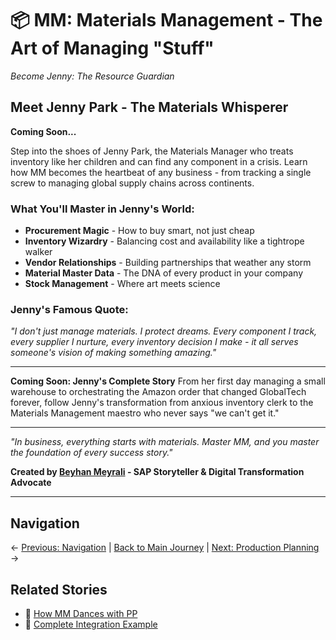 # 📦 MM: Materials Management - The Art of Managing "Stuff" 

*Become Jenny: The Resource Guardian*

## Meet Jenny Park - The Materials Whisperer

**Coming Soon...**

Step into the shoes of Jenny Park, the Materials Manager who treats inventory like her children and can find any component in a crisis. Learn how MM becomes the heartbeat of any business - from tracking a single screw to managing global supply chains across continents.

### What You'll Master in Jenny's World:
- **Procurement Magic** - How to buy smart, not just cheap
- **Inventory Wizardry** - Balancing cost and availability like a tightrope walker
- **Vendor Relationships** - Building partnerships that weather any storm
- **Material Master Data** - The DNA of every product in your company
- **Stock Management** - Where art meets science

### Jenny's Famous Quote:
*"I don't just manage materials. I protect dreams. Every component I track, every supplier I nurture, every inventory decision I make - it all serves someone's vision of making something amazing."*

---

**Coming Soon: Jenny's Complete Story**
From her first day managing a small warehouse to orchestrating the Amazon order that changed GlobalTech forever, follow Jenny's transformation from anxious inventory clerk to the Materials Management maestro who never says "we can't get it."

---

*"In business, everything starts with materials. Master MM, and you master the foundation of every success story."*

**Created by [Beyhan Meyrali](https://www.linkedin.com/in/beyhanmeyrali/) - SAP Storyteller & Digital Transformation Advocate**

---

## Navigation
← [Previous: Navigation](../02-navigation/README.md) | [Back to Main Journey](../README.md) | [Next: Production Planning](../04-production-planning/README.md) →

## Related Stories
- 🎼 [How MM Dances with PP](../Overall/MM-PP-Integration-Story.md)
- 🌟 [Complete Integration Example](../Overall/Complete-SAP-Integration-Example.md)